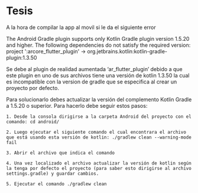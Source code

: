 # Tesis

A la hora de compilar la app al movil si le da el siguiente error

The Android Gradle plugin supports only Kotlin Gradle plugin version 1.5.20 and higher.
The following dependencies do not satisfy the required version:
project ':arcore_flutter_plugin' -> org.jetbrains.kotlin:kotlin-gradle-plugin:1.3.50


Se debe al plugin de realidad aumentada ‘ar_flutter_plugin’ debido a que este plugin en uno de sus archivos tiene una versión de kotlin 1.3.50 la cual es incompatible con la version de gradle que se especifica al crear un proyecto por defecto.

Para solucionarlo debes actualizar la versión del complemento Kotlin Gradle a 1.5.20 o superior. Para hacerlo debe seguir estos pasos:

    1. Desde la consola dirigirse a la carpeta Android del proyecto con el comando: cd android/

    2. Luego ejecutar el siguiente comando el cual encontrara el archivo que está usando esta versión de kotlin: ./gradlew clean --warning-mode fail

    3. Abrir el archivo que indica el comando

    4. Una vez localizado el archivo actualizar la versión de kotlin según la tenga por defecto el proyecto (para saber esto dirigirse al archivo settings.gradle) y guardar cambios.

    5. Ejecutar el comando ./gradlew clean 
